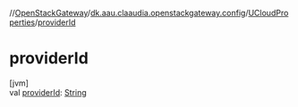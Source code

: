 //[OpenStackGateway](../../../index.md)/[dk.aau.claaudia.openstackgateway.config](../index.md)/[UCloudProperties](index.md)/[providerId](provider-id.md)

# providerId

[jvm]\
val [providerId](provider-id.md): [String](https://kotlinlang.org/api/latest/jvm/stdlib/kotlin/-string/index.html)
